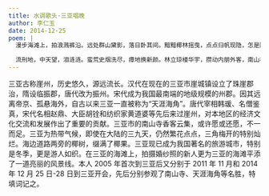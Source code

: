 ```yaml
---
title: 水调歌头·三亚唱晚
author: 李仁玉
date: 2014-12-25
poem: |
  漫步海滩上，拍浪溅裤沿。远处群山黛影，落日卧其间。黯黯椰林摇曳，点点归帆现隐，怎是隆冬天？角梅真灿烂，俏妹婚纱添。

  流刑地，中天望，泪涟涟。蛮荒史烟洗尽，瘴地换新颜。林立琼楼华宇，攒动内朋外客，南山福寿延？老酒天涯煮，海角舞翩跹。
---
```


三亚古称崖州，历史悠久，源远流长。汉代在现在的三亚市崖城镇设立了珠崖郡治，隋设临振郡，唐代改为振州。宋代成为我国最南端的地级规模的州郡。因其远离帝京、孤悬海外，自古以来三亚一直被称为“天涯海角”。唐代宰相韩瑗、名僧鉴真，宋代名相赵鼎、大臣胡铨和纺织家黄道婆等先后来过崖州，对本地区的经济文化交流和发展作出了重要的贡献。三亚市的南山寺香客云集，或许愿或还愿，不一而足。三亚为热带气候，即使在大陆的三九天，仍然繁花点点，三角梅开的特别灿烂。海边道路两旁的椰树，缀满了椰果。三亚现已成为我国著名的旅游城市，特别是冬季，更是游人如织。在三亚的海滩上，拍摄婚纱照的新人更为三亚的海滩平添了一道亮丽的风景线。本人 2005 年首次到三亚后又分别于 2011 年 11 月和 2014 年 12 月 25 日-28 日到三亚开会，先后分别参观了南山寺、天涯海角等名胜，特填词记之。
